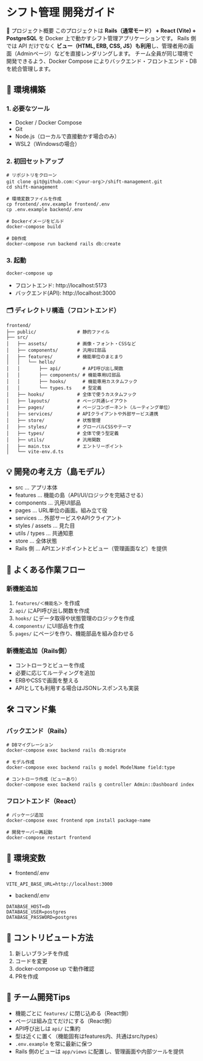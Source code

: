 # シフト管理 開発ガイド
📌 プロジェクト概要
このプロジェクトは **Rails（通常モード） + React (Vite) + PostgreSQL** を Docker 上で動かすシフト管理アプリケーションです。
Rails 側では API だけでなく **ビュー（HTML, ERB, CSS, JS）も利用**し、管理者用の画面（Adminページ）などを直接レンダリングします。
チーム全員が同じ環境で開発できるよう、Docker Compose によりバックエンド・フロントエンド・DBを統合管理します。

## 🚀 環境構築
### 1. 必要なツール
- Docker / Docker Compose
- Git
- Node.js（ローカルで直接動かす場合のみ）
- WSL2（Windowsの場合）

### 2. 初回セットアップ
```
# リポジトリをクローン
git clone git@github.com:＜your-org＞/shift-management.git
cd shift-management

# 環境変数ファイルを作成
cp frontend/.env.example frontend/.env
cp .env.example backend/.env

# Dockerイメージをビルド
docker-compose build

# DB作成
docker-compose run backend rails db:create
```

### 3. 起動
```
docker-compose up
```
- フロントエンド: http://localhost:5173
- バックエンド(API): http://localhost:3000

### 🗂 ディレクトリ構造（フロントエンド）
```
frontend/
├── public/               # 静的ファイル
├── src/
│   ├── assets/           # 画像・フォント・CSSなど
│   ├── components/       # 汎用UI部品
│   ├── features/         # 機能単位のまとまり
│   │   └── hello/
│   │       ├── api/        # API呼び出し関数
│   │       ├── components/ # 機能専用UI部品
│   │       ├── hooks/      # 機能専用カスタムフック
│   │       └── types.ts    # 型定義
│   ├── hooks/            # 全体で使うカスタムフック
│   ├── layouts/          # ページ共通レイアウト
│   ├── pages/            # ページコンポーネント（ルーティング単位）
│   ├── services/         # APIクライアントや外部サービス連携
│   ├── store/            # 状態管理
│   ├── styles/           # グローバルCSSやテーマ
│   ├── types/            # 全体で使う型定義
│   ├── utils/            # 汎用関数
│   ├── main.tsx          # エントリーポイント
│   └── vite-env.d.ts
```

## 💡 開発の考え方（島モデル）
- src … アプリ本体
- features … 機能の島（API/UI/ロジックを完結させる）
- components … 汎用UI部品
- pages … URL単位の画面。組み立て役
- services … 外部サービスやAPIクライアント
- styles / assets … 見た目
- utils / types … 共通知恵
- store … 全体状態
- Rails 側 … APIエンドポイントとビュー（管理画面など）を提供

## 🔄 よくある作業フロー
### 新機能追加
1. `features/＜機能名＞` を作成
2. `api/` にAPI呼び出し関数を作成
3. `hooks/` にデータ取得や状態管理のロジックを作成
4. `components/` にUI部品を作成
5. `pages/` にページを作り、機能部品を組み合わせる

### 新機能追加（Rails側）
- コントローラとビューを作成
- 必要に応じてルーティングを追加
- ERBやCSSで画面を整える
- APIとしても利用する場合はJSONレスポンスも実装

## 🛠 コマンド集
### バックエンド（Rails）
```
# DBマイグレーション
docker-compose exec backend rails db:migrate

# モデル作成
docker-compose exec backend rails g model ModelName field:type

# コントローラ作成（ビューあり）
docker-compose exec backend rails g controller Admin::Dashboard index
```

### フロントエンド（React）
```
# パッケージ追加
docker-compose exec frontend npm install package-name

# 開発サーバー再起動
docker-compose restart frontend
```


## 📜 環境変数
- frontend/.env
```
VITE_API_BASE_URL=http://localhost:3000
```

- backend/.env
```
DATABASE_HOST=db
DATABASE_USER=postgres
DATABASE_PASSWORD=postgres
```

## 🤝 コントリビュート方法
1. 新しいブランチを作成
2. コードを変更
3. docker-compose up で動作確認
4. PRを作成

## 🧩 チーム開発Tips
- 機能ごとに `features/` に閉じ込める（React側）
- ページは組み立てだけにする（React側）
- API呼び出しは `api/` に集約
- 型は近くに置く（機能固有はfeatures内、共通はsrc/types）
- `.env.example` を常に最新に保つ
- Rails 側のビューは `app/views` に配置し、管理画面や内部ツールを提供

